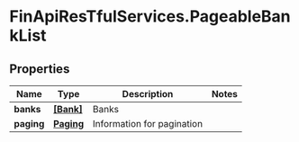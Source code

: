 # FinApiResTfulServices.PageableBankList

## Properties
Name | Type | Description | Notes
------------ | ------------- | ------------- | -------------
**banks** | [**[Bank]**](Bank.md) | Banks | 
**paging** | [**Paging**](Paging.md) | Information for pagination | 


